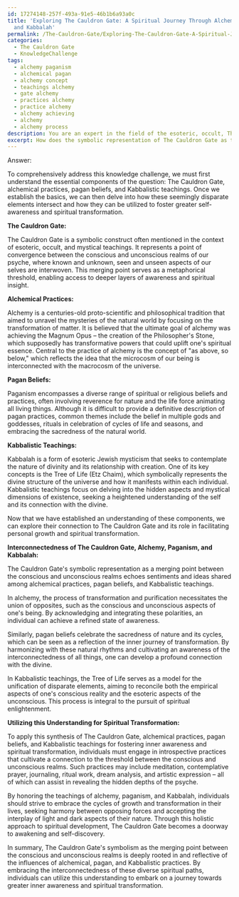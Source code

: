 ```yaml
---
id: 17274148-257f-493a-91e5-46b1b6a93a0c
title: 'Exploring The Cauldron Gate: A Spiritual Journey Through Alchemy, Paganism,
  and Kabbalah'
permalink: /The-Cauldron-Gate/Exploring-The-Cauldron-Gate-A-Spiritual-Journey-Through-Alchemy-Paganism-and-Kabbalah/
categories:
  - The Cauldron Gate
  - KnowledgeChallenge
tags:
  - alchemy paganism
  - alchemical pagan
  - alchemy concept
  - teachings alchemy
  - gate alchemy
  - practices alchemy
  - practice alchemy
  - alchemy achieving
  - alchemy
  - alchemy process
description: You are an expert in the field of the esoteric, occult, The Cauldron Gate and Education. You are a writer of tests, challenges, books and deep knowledge on The Cauldron Gate for initiates and students to gain deep insights and understanding from. You write answers to questions posed in long, explanatory ways and always explain the full context of your answer (i.e., related concepts, formulas, examples, or history), as well as the step-by-step thinking process you take to answer the challenges. Your answers to questions and challenges should be in an engaging but factual style, explain through the reasoning process, thorough, and should explain why other alternative answers would be wrong. Summarize the key themes, ideas, and conclusions at the end.
excerpt: How does the symbolic representation of The Cauldron Gate as the merging point between the conscious and unconscious realms, reflect the various influences of alchemical, pagan, and kabbalistic practices, and how can one utilize this understanding to achieve greater inner awareness and spiritual transformation?
---
```

Answer:

To comprehensively address this knowledge challenge, we must first understand the essential components of the question: The Cauldron Gate, alchemical practices, pagan beliefs, and Kabbalistic teachings. Once we establish the basics, we can then delve into how these seemingly disparate elements intersect and how they can be utilized to foster greater self-awareness and spiritual transformation.

**The Cauldron Gate:**

The Cauldron Gate is a symbolic construct often mentioned in the context of esoteric, occult, and mystical teachings. It represents a point of convergence between the conscious and unconscious realms of our psyche, where known and unknown, seen and unseen aspects of our selves are interwoven. This merging point serves as a metaphorical threshold, enabling access to deeper layers of awareness and spiritual insight.

**Alchemical Practices:**

Alchemy is a centuries-old proto-scientific and philosophical tradition that aimed to unravel the mysteries of the natural world by focusing on the transformation of matter. It is believed that the ultimate goal of alchemy was achieving the Magnum Opus – the creation of the Philosopher's Stone, which supposedly has transformative powers that could uplift one's spiritual essence. Central to the practice of alchemy is the concept of "as above, so below," which reflects the idea that the microcosm of our being is interconnected with the macrocosm of the universe.

**Pagan Beliefs:**

Paganism encompasses a diverse range of spiritual or religious beliefs and practices, often involving reverence for nature and the life force animating all living things. Although it is difficult to provide a definitive description of pagan practices, common themes include the belief in multiple gods and goddesses, rituals in celebration of cycles of life and seasons, and embracing the sacredness of the natural world.

**Kabbalistic Teachings:**

Kabbalah is a form of esoteric Jewish mysticism that seeks to contemplate the nature of divinity and its relationship with creation. One of its key concepts is the Tree of Life (Etz Chaim), which symbolically represents the divine structure of the universe and how it manifests within each individual. Kabbalistic teachings focus on delving into the hidden aspects and mystical dimensions of existence, seeking a heightened understanding of the self and its connection with the divine.

Now that we have established an understanding of these components, we can explore their connection to The Cauldron Gate and its role in facilitating personal growth and spiritual transformation.

**Interconnectedness of The Cauldron Gate, Alchemy, Paganism, and Kabbalah:**

The Cauldron Gate's symbolic representation as a merging point between the conscious and unconscious realms echoes sentiments and ideas shared among alchemical practices, pagan beliefs, and Kabbalistic teachings. 

In alchemy, the process of transformation and purification necessitates the union of opposites, such as the conscious and unconscious aspects of one's being. By acknowledging and integrating these polarities, an individual can achieve a refined state of awareness.

Similarly, pagan beliefs celebrate the sacredness of nature and its cycles, which can be seen as a reflection of the inner journey of transformation. By harmonizing with these natural rhythms and cultivating an awareness of the interconnectedness of all things, one can develop a profound connection with the divine.

In Kabbalistic teachings, the Tree of Life serves as a model for the unification of disparate elements, aiming to reconcile both the empirical aspects of one's conscious reality and the esoteric aspects of the unconscious. This process is integral to the pursuit of spiritual enlightenment.

**Utilizing this Understanding for Spiritual Transformation:**

To apply this synthesis of The Cauldron Gate, alchemical practices, pagan beliefs, and Kabbalistic teachings for fostering inner awareness and spiritual transformation, individuals must engage in introspective practices that cultivate a connection to the threshold between the conscious and unconscious realms. Such practices may include meditation, contemplative prayer, journaling, ritual work, dream analysis, and artistic expression – all of which can assist in revealing the hidden depths of the psyche.

By honoring the teachings of alchemy, paganism, and Kabbalah, individuals should strive to embrace the cycles of growth and transformation in their lives, seeking harmony between opposing forces and accepting the interplay of light and dark aspects of their nature. Through this holistic approach to spiritual development, The Cauldron Gate becomes a doorway to awakening and self-discovery.

In summary, The Cauldron Gate's symbolism as the merging point between the conscious and unconscious realms is deeply rooted in and reflective of the influences of alchemical, pagan, and Kabbalistic practices. By embracing the interconnectedness of these diverse spiritual paths, individuals can utilize this understanding to embark on a journey towards greater inner awareness and spiritual transformation.
